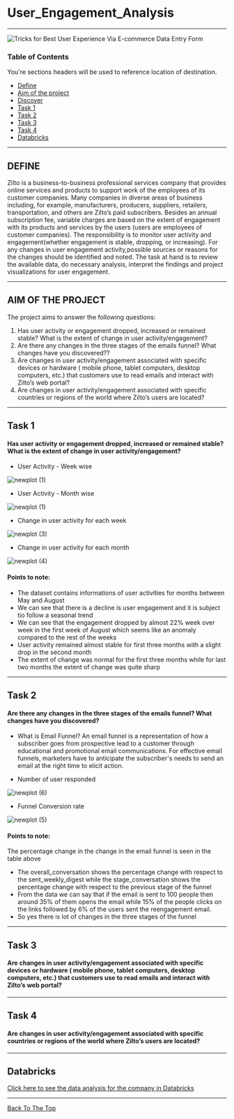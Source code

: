 # User_Engagement_Analysis


---
![Tricks for Best User Experience Via E-commerce Data Entry Form](https://user-images.githubusercontent.com/68263684/108158546-623b5300-70a2-11eb-86ab-b8a49529b12b.jpg)

### Table of Contents
You're sections headers will be used to reference location of destination.

- [Define](#Define)
- [Aim of the project](#AIM-OF-THE-PROJECT)
- [Discover](#Discover)
- [Task 1](#Task-1)
- [Task 2](#Task-2)
- [Task 3](#Task-3)
- [Task 4](#Task-4)
- [Databricks](#Databricks)

---

## DEFINE

Zilto is a business-to-business professional services company that provides online services and products to support work of the employees of its customer companies. Many companies in diverse areas of business including, for example, manufacturers, producers, suppliers, retailers, transportation, and others are Zilto’s paid subscribers. Besides an annual subscription fee, variable charges are based on the extent of engagement with its products and services by the users (users are employees of customer companies).
The responsibility is to monitor user activity and engagement(whether engagement is stable, dropping, or increasing). For any changes in user engagement activity,possible sources or reasons for the changes should be identified and noted. The task at hand is to review the available data, do necessary analysis, interpret the findings and project visualizations for user engagement.

---
## AIM OF THE PROJECT

The project aims to answer the following questions:<br>
1. Has user activity or engagement dropped, increased or remained stable? What is the extent of change in user activity/engagement?<br>
2. Are there any changes in the three stages of the emails funnel? What changes have you discovered??<br>
3. Are changes in user activity/engagement associated with specific devices or hardware ( mobile phone, tablet computers, desktop computers, etc.)  that customers use to read emails and interact with Zilto’s  web portal?<br>
4. Are changes in user activity/engagement associated with specific countries or regions of the world where Zilto’s  users are located?<br>
---
## Task 1 
#### Has user activity or engagement dropped, increased or remained stable? What is the extent of change in user activity/engagement?
- User Activity - Week wise 
 
![newplot (1)](https://user-images.githubusercontent.com/68263684/108164197-8f413300-70ad-11eb-9e0e-41262352238c.png)

 - User Activity - Month wise

![newplot (1)](https://user-images.githubusercontent.com/68263684/108164629-62d9e680-70ae-11eb-94ee-4b0961d64c7d.png)

- Change in user activity for each week

![newplot (3)](https://user-images.githubusercontent.com/68263684/108165261-7cc7f900-70af-11eb-8438-b648b326e7b1.png)

- Change in user activity for each month

![newplot (4)](https://user-images.githubusercontent.com/68263684/108165319-9c5f2180-70af-11eb-91cb-5f54f296368d.png)

#### Points to note:

-   The dataset contains informations of user activities for months between May and August
-   We can see that there is a decline is user engagement and it is subject tio follow a seasonal trend
-   We can see that the engagement dropped by almost 22% week over week in the first week of August which seems like an anomaly compared to the rest of the weeks
-   User activity remained almost stable for first three months with a slight drop in the second month
-   The extent of change was normal for the first three months while for last two months the extent of change was quite sharp
---
## Task 2
#### Are there any changes in the three stages of the emails funnel? What changes have you discovered? 

- What is Email Funnel?
An email funnel is a representation of how a subscriber goes from prospective lead to a customer through educational and promotional email communications. For effective email funnels, marketers have to anticipate the subscriber's needs to send an email at the right time to elicit action.

- Number of user responded

![newplot (6)](https://user-images.githubusercontent.com/68263684/108167693-4be9c300-70b3-11eb-8ae6-b4004d71b23a.png)

- Funnel Conversion rate

![newplot (5)](https://user-images.githubusercontent.com/68263684/108167904-a71bb580-70b3-11eb-9e20-8cc255859158.png)

#### Points to note:

The percentage change in the change in the email funnel is seen in the table above
- The overall_conversation shows the percentage change with respect to the sent_weekly_digest while the stage_conversation shows the percentage change with respect to the previous stage of the funnel
- From the data we can say that if the email is sent to 100 people then around 35% of them opens the email while 15% of the people clicks on the links followed by 6% of the users sent the reengagement email.
- So yes there is lot of changes in the three stages of the funnel
---
## Task 3
#### Are changes in user activity/engagement associated with specific devices or hardware ( mobile phone, tablet computers, desktop computers, etc.) that customers use to read emails and interact with Zilto’s web portal?



---
## Task 4
#### Are changes in user activity/engagement associated with specific countries or regions of the world where Zilto’s users are located?

---
## Databricks

[Click here to see the data analysis for the company in Databricks](https://databricks-prod-cloudfront.cloud.databricks.com/public/4027ec902e239c93eaaa8714f173bcfc/3839454205680965/632151243528397/573016260412799/latest.html)

---
[Back To The Top](#User_Engagement_Analysis)

